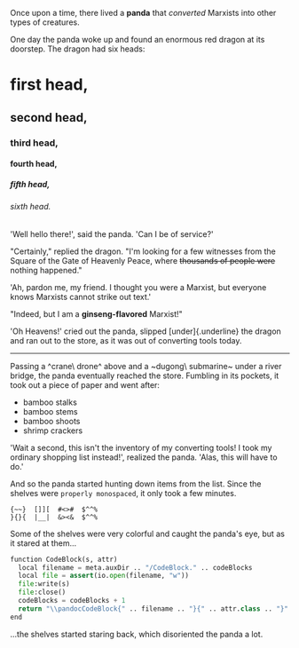 Once upon a time, there lived a **panda** that *converted* Marxists into other types of creatures.

One day the panda woke up and found an enormous red dragon at its doorstep. The dragon had six heads:

# first head,

## second head,

### third head,

#### fourth head,

##### fifth head,

###### sixth head.

'Well hello there!', said the panda. 'Can I be of service?'

"Certainly," replied the dragon. "I'm looking for a few witnesses from the Square of the Gate of Heavenly Peace, where ~~thousands of people were~~ nothing happened."

'Ah, pardon me, my friend. I thought you were a Marxist, but everyone knows Marxists cannot strike out text.'

"Indeed, but I am a **ginseng-flavored** Marxist!"

'Oh Heavens!' cried out the panda, slipped [under]{.underline} the dragon and ran out to the store, as it was out of converting tools today.

---

Passing a ^crane\ drone^ above and a ~dugong\ submarine~ under a river bridge, the panda eventually reached the store. Fumbling in its pockets, it took out a piece of paper and went after:

- bamboo stalks
- bamboo stems
- bamboo shoots
- shrimp crackers

'Wait a second, this isn't the inventory of my converting tools! I took my ordinary shopping list instead!', realized the panda. 'Alas, this will have to do.'

And so the panda started hunting down items from the list. Since the shelves were `properly monospaced`, it only took a few minutes.

```
{~~}  []][  #<>#  $^^%
}{}{  |__|  &><&  $^^%
```

Some of the shelves were very colorful and caught the panda's eye, but as it stared at them...

```python
function CodeBlock(s, attr)
  local filename = meta.auxDir .. "/CodeBlock." .. codeBlocks
  local file = assert(io.open(filename, "w"))
  file:write(s)
  file:close()
  codeBlocks = codeBlocks + 1
  return "\\pandocCodeBlock{" .. filename .. "}{" .. attr.class .. "}"
end
```

...the shelves started staring back, which disoriented the panda a lot.
